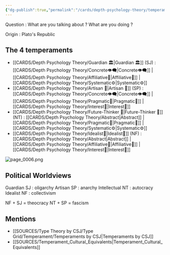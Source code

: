 ```yaml
---
{"dg-publish":true,"permalink":"/cards/depth-psychology-theory/temperament/","noteIcon":"","created":"2023-01-12T11:52:55.997+01:00","updated":"2023-04-21T19:42:02.490+02:00"}
---
```



Question : What are you talking about ? What are you doing ? 

Origin : Plato's Republic 

## The 4 temperaments
- [[CARDS/Depth Psychology Theory/Guardian 🏛️\|Guardian 🏛️]] (SJ) : [[CARDS/Depth Psychology Theory/Concrete👁️‍🗨️\|Concrete👁️‍🗨️]] | [[CARDS/Depth Psychology Theory/Affiliative🐜\|Affiliative🐜]] | [[CARDS/Depth Psychology Theory/Systematic⚙️\|Systematic⚙️]]
- [[CARDS/Depth Psychology Theory/Artisan 🧰\|Artisan 🧰]] (SP) : [[CARDS/Depth Psychology Theory/Concrete👁️‍🗨️\|Concrete👁️‍🗨️]] | [[CARDS/Depth Psychology Theory/Pragmatic🦊\|Pragmatic🦊]] | [[CARDS/Depth Psychology Theory/Interest👀\|Interest👀]] 
- [[CARDS/Depth Psychology Theory/Future-Thinker 🔮\|Future-Thinker 🔮]] (NT) : [[CARDS/Depth Psychology Theory/Abstract\|Abstract]] | [[CARDS/Depth Psychology Theory/Pragmatic🦊\|Pragmatic🦊]] | [[CARDS/Depth Psychology Theory/Systematic⚙️\|Systematic⚙️]]
- [[CARDS/Depth Psychology Theory/Idealist🦄\|Idealist🦄]] (NF) : [[CARDS/Depth Psychology Theory/Abstract\|Abstract]] | [[CARDS/Depth Psychology Theory/Affiliative🐜\|Affiliative🐜]] | [[CARDS/Depth Psychology Theory/Interest👀\|Interest👀]]

![page_0006.png](/img/user/EXTRAS/Images/page_0006.png)

## Political Worldviews

Guardian SJ : oligarchy 
Artisan SP : anarchy
Intellectual NT : autocracy
Idealist NF : collectivism

NF + SJ = theocracy
NT + SP = fascism

## Mentions
- [[SOURCES/Type Theory by CSJ/Type Grid/Temperament/Temperaments by CSJ\|Temperaments by CSJ]]
- [[SOURCES/Temperament_Cultural_Equivalents\|Temperament_Cultural_Equivalents]]